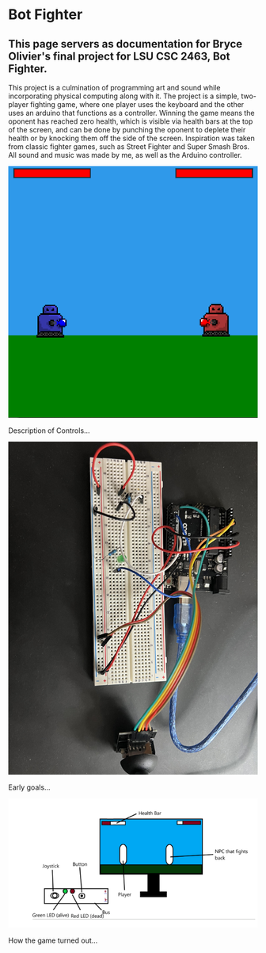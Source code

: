 # Bot Fighter
## This page servers as documentation for Bryce Olivier's final project for LSU CSC 2463, Bot Fighter.

This project is a culmination of programming art and sound while incorporating physical computing along with it. The project is a simple, two-player fighting game, where one player uses the keyboard and the other uses an arduino that functions as a controller. Winning the game means the oponent has reached zero health, which is visible via health bars at the top of the screen, and can be done by punching the oponent to deplete their health or by knocking them off the side of the screen. Inspiration was taken from classic fighter games, such as Street Fighter and Super Smash Bros. All sound and music was made by me, as well as the Arduino controller.

![Image of game being played](https://github.com/Brythe40/Brythe40.github.io/blob/main/assets/game.PNG)

Description of Controls...

![Image of Arduino controller](https://github.com/Brythe40/Brythe40.github.io/blob/main/assets/Arduino.jpg)


Early goals...

![Image of original sketch](https://github.com/Brythe40/Brythe40.github.io/blob/main/assets/first%20sketch.PNG)


How the game turned out...

